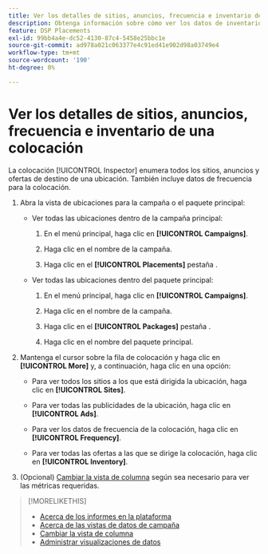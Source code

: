 ```yaml
---
title: Ver los detalles de sitios, anuncios, frecuencia e inventario de una colocación
description: Obtenga información sobre cómo ver los datos de inventario, la frecuencia y los sitios de destino de una ubicación.
feature: DSP Placements
exl-id: 99bb4a4e-dc52-4130-87c4-5458e25bbc1e
source-git-commit: ad978a021c063377e4c91ed41e902d98a03749e4
workflow-type: tm+mt
source-wordcount: '190'
ht-degree: 0%

---
```


# Ver los detalles de sitios, anuncios, frecuencia e inventario de una colocación

La colocación [!UICONTROL Inspector] enumera todos los sitios, anuncios y ofertas de destino de una ubicación. También incluye datos de frecuencia para la colocación.

1. Abra la vista de ubicaciones para la campaña o el paquete principal:

   * Ver todas las ubicaciones dentro de la campaña principal:

      1. En el menú principal, haga clic en **[!UICONTROL Campaigns]**.

      1. Haga clic en el nombre de la campaña.

      1. Haga clic en el **[!UICONTROL Placements]** pestaña .
   * Ver todas las ubicaciones dentro del paquete principal:

      1. En el menú principal, haga clic en **[!UICONTROL Campaigns]**.

      1. Haga clic en el nombre de la campaña.

      1. Haga clic en el **[!UICONTROL Packages]** pestaña .

      1. Haga clic en el nombre del paquete principal.


1. Mantenga el cursor sobre la fila de colocación y haga clic en **[!UICONTROL More]** y, a continuación, haga clic en una opción:

   * Para ver todos los sitios a los que está dirigida la ubicación, haga clic en **[!UICONTROL Sites]**.

   * Para ver todas las publicidades de la ubicación, haga clic en **[!UICONTROL Ads]**.

   * Para ver los datos de frecuencia de la colocación, haga clic en **[!UICONTROL Frequency]**.

   * Para ver todas las ofertas a las que se dirige la colocación, haga clic en **[!UICONTROL Inventory]**.

1. (Opcional) [Cambiar la vista de columna](column-view-change.md) según sea necesario para ver las métricas requeridas.

>[!MORELIKETHIS]
>
>* [Acerca de los informes en la plataforma](campaign-reports-about.md)
>* [Acerca de las vistas de datos de campaña](campaign-data-views-about.md)
>* [Cambiar la vista de columna](column-view-change.md)
>* [Administrar visualizaciones de datos](campaign-data-visualization-manage.md)

